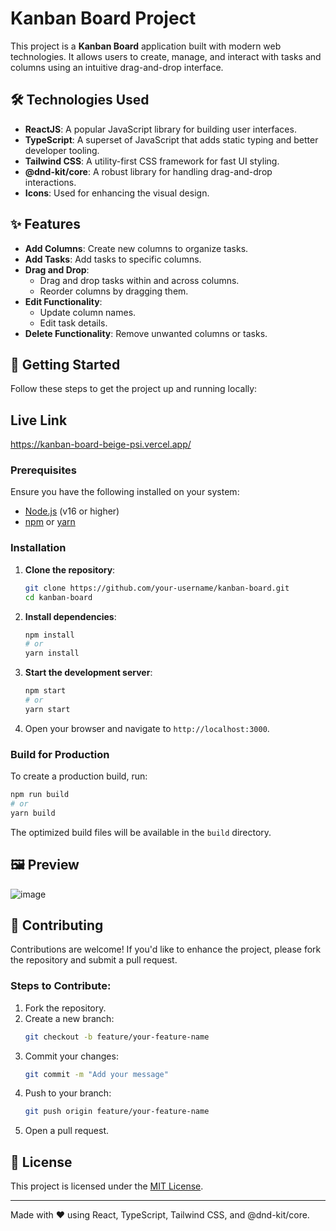 # Kanban Board Project

This project is a **Kanban Board** application built with modern web technologies. It allows users to create, manage, and interact with tasks and columns using an intuitive drag-and-drop interface.

## 🛠️ Technologies Used

- **ReactJS**: A popular JavaScript library for building user interfaces.
- **TypeScript**: A superset of JavaScript that adds static typing and better developer tooling.
- **Tailwind CSS**: A utility-first CSS framework for fast UI styling.
- **@dnd-kit/core**: A robust library for handling drag-and-drop interactions.
- **Icons**: Used for enhancing the visual design.

## ✨ Features

- **Add Columns**: Create new columns to organize tasks.
- **Add Tasks**: Add tasks to specific columns.
- **Drag and Drop**: 
  - Drag and drop tasks within and across columns.
  - Reorder columns by dragging them.
- **Edit Functionality**: 
  - Update column names.
  - Edit task details.
- **Delete Functionality**: Remove unwanted columns or tasks.

## 🚀 Getting Started

Follow these steps to get the project up and running locally:

## Live Link
https://kanban-board-beige-psi.vercel.app/

### Prerequisites

Ensure you have the following installed on your system:
- [Node.js](https://nodejs.org/) (v16 or higher)
- [npm](https://www.npmjs.com/) or [yarn](https://yarnpkg.com/)

### Installation

1. **Clone the repository**:
   ```bash
   git clone https://github.com/your-username/kanban-board.git
   cd kanban-board
   ```

2. **Install dependencies**:
   ```bash
   npm install
   # or
   yarn install
   ```

3. **Start the development server**:
   ```bash
   npm start
   # or
   yarn start
   ```

4. Open your browser and navigate to `http://localhost:3000`.

### Build for Production

To create a production build, run:
```bash
npm run build
# or
yarn build
```

The optimized build files will be available in the `build` directory.


## 🖼️ Preview

![image](https://github.com/user-attachments/assets/b8b9fb34-1182-47be-9955-0c6ffc79de5b)


## 🤝 Contributing

Contributions are welcome! If you'd like to enhance the project, please fork the repository and submit a pull request. 

### Steps to Contribute:
1. Fork the repository.
2. Create a new branch:
   ```bash
   git checkout -b feature/your-feature-name
   ```
3. Commit your changes:
   ```bash
   git commit -m "Add your message"
   ```
4. Push to your branch:
   ```bash
   git push origin feature/your-feature-name
   ```
5. Open a pull request.

## 📜 License

This project is licensed under the [MIT License](LICENSE).

---

Made with ❤️ using React, TypeScript, Tailwind CSS, and @dnd-kit/core.
```
